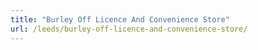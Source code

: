 ```yaml
---
title: "Burley Off Licence And Convenience Store"
url: /leeds/burley-off-licence-and-convenience-store/
---
```

